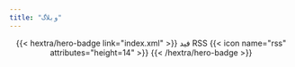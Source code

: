 ```yaml
---
title: "وبلاگ"
---
```


<div style="text-align: center; margin-top: 1em;">
{{< hextra/hero-badge link="index.xml" >}}
  <span>فید RSS</span>
  {{< icon name="rss" attributes="height=14" >}}
{{< /hextra/hero-badge >}}
</div>